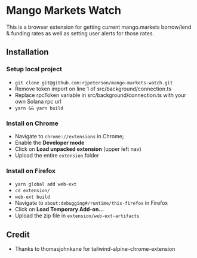 # Mango Markets Watch
This is a browser extension for getting current mango.markets borrow/lend & funding rates as well as setting user alerts for those rates.

## Installation
### Setup local project
* `git clone git@github.com:rjpeterson/mango-markets-watch.git`
* Remove token import on line 1 of src/background/connection.ts
* Replace rpcToken variable in src/background/connection.ts with your own Solana rpc url
* `yarn && yarn build`

### Install on Chrome
* Navigate to `chrome://extensions` in Chrome;
* Enable the **Developer mode**
* Click on **Load unpacked extension** (upper left nav)
* Upload the entire `extension` folder

### Install on Firefox
* `yarn global add web-ext`
* `cd extension/`
* `web-ext build`
* Navigate to `about:debugging#/runtime/this-firefox` in Firefox
* Click on **Load Temporary Add-on...**
* Upload the zip file in `extension/web-ext-artifacts`

## Credit
* Thanks to thomasjohnkane for tailwind-alpine-chrome-extension

